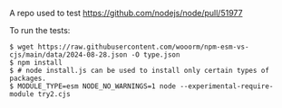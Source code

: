 A repo used to test https://github.com/nodejs/node/pull/51977

To run the tests:

```
$ wget https://raw.githubusercontent.com/wooorm/npm-esm-vs-cjs/main/data/2024-08-28.json -O type.json
$ npm install
$ # node install.js can be used to install only certain types of packages.
$ MODULE_TYPE=esm NODE_NO_WARNINGS=1 node --experimental-require-module try2.cjs
```
